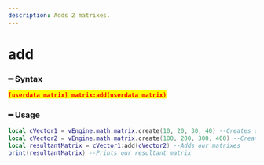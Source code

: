 ```yaml
---
description: Adds 2 matrixes.
---
```


# add

### ━ Syntax

<mark style="color:red;">**`[userdata matrix] matrix:add(userdata matrix)`**</mark>

### ━ Usage

```lua
local cVector1 = vEngine.math.matrix.create(10, 20, 30, 40) --Creates a new matrix 1
local cVector2 = vEngine.math.matrix.create(100, 200, 300, 400) --Creates a new matrix 2
local resultantMatrix = cVector1:add(cVector2) --Adds our matrixes
print(resultantMatrix) --Prints our resultant matrix
```
